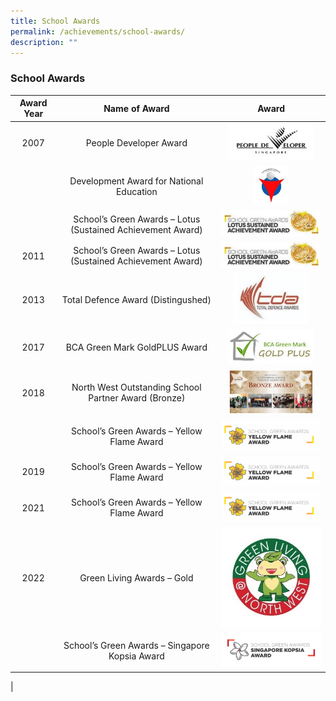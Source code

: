 ```yaml
---
title: School Awards
permalink: /achievements/school-awards/
description: ""
---
```

### **School Awards**

| Award Year | Name of Award | Award |
|:---:|:---:|:---:|
| 2007 | People Developer Award | <img src="/images/sch%20award%201.png" style="width:85%"> |
|  | Development Award for National Education | <img src="/images/sch%20award%202.png" style="width:35%">|
|  | School’s Green Awards – Lotus (Sustained Achievement Award) | ![](/images/sch%20award%203.png) |
| 2011 | School’s Green Awards – Lotus (Sustained Achievement Award) | ![](/images/sch%20award%204.png) |
| 2013 | Total Defence Award (Distingushed) |<img src="/images/sch%20award%205.png" style="width:75%">  |
| 2017 | BCA Green Mark GoldPLUS Award | <img src="/images/sch%20award%206.png" style="width:85%">|
| 2018 | North West Outstanding School Partner Award (Bronze) |<img src="/images/sch%20award%207.png" style="width:85%"> |
|  | School’s Green Awards – Yellow Flame Award | ![](/images/sch%20award%208.png) |
| 2019 | School’s Green Awards – Yellow Flame Award | ![](/images/sch%20award%209.png) |
| 2021 | School’s Green Awards – Yellow Flame Award | ![](/images/sch%20award%2010.png) |
| 2022 | Green Living Awards – Gold | ![](/images/Green%20Living.jpg) |
|  | School’s Green Awards – Singapore Kopsia Award | ![](/images/Singapre%20Kopsia%20Award.png) |

|